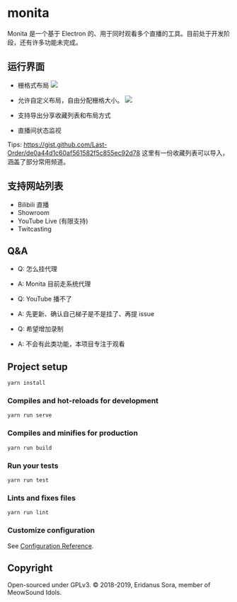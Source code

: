 # monita

Monita 是一个基于 Electron 的、用于同时观看多个直播的工具。目前处于开发阶段，还有许多功能未完成。

## 运行界面
* 栅格式布局
![](http://ww1.sinaimg.cn/large/e985a6f7ly1g19ntd6f62j20rc0km0t3.jpg)

* 允许自定义布局，自由分配栅格大小。
![](http://ww1.sinaimg.cn/large/e985a6f7gy1g19nvv79rzj20rc0km7ie.jpg)

* 支持导出分享收藏列表和布局方式
* 直播间状态监视

Tips: https://gist.github.com/Last-Order/de0a44d1c60af561582f5c855ec92d78 这里有一份收藏列表可以导入，涵盖了部分常用频道。

## 支持网站列表

* Bilibili 直播
* Showroom
* YouTube Live (有限支持)
* Twitcasting

## Q&A

* Q: 怎么挂代理
* A: Monita 目前走系统代理

* Q: YouTube 播不了
* A: 先更新、确认自己梯子是不是挂了、再提 issue 

* Q: 希望增加录制
* A: 不会有此类功能，本项目专注于观看

## Project setup
```
yarn install
```

### Compiles and hot-reloads for development
```
yarn run serve
```

### Compiles and minifies for production
```
yarn run build
```

### Run your tests
```
yarn run test
```

### Lints and fixes files
```
yarn run lint
```

### Customize configuration
See [Configuration Reference](https://cli.vuejs.org/config/).


## Copyright

Open-sourced under GPLv3. © 2018-2019, Eridanus Sora, member of MeowSound Idols.